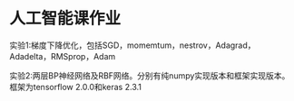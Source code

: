 # 人工智能课作业

实验1:梯度下降优化，包括SGD，momemtum，nestrov，Adagrad，Adadelta，RMSprop，Adam

实验2:两层BP神经网络及RBF网络。分别有纯numpy实现版本和框架实现版本。框架为tensorflow 2.0.0和keras 2.3.1
